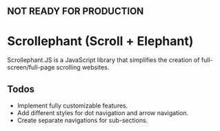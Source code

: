 ## NOT READY FOR PRODUCTION

# Scrollephant (Scroll + Elephant)

Scrollephant.JS is a JavaScript library that simplifies the creation of full-screen/full-page scrolling websites.

## Todos

- Implement fully customizable features.
- Add different styles for dot navigation and arrow navigation.
- Create separate navigations for sub-sections.
